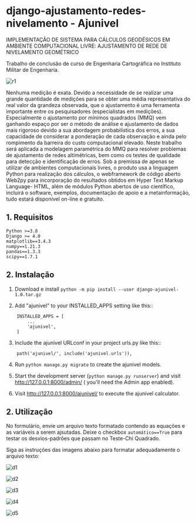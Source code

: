 # django-ajustamento-redes-nivelamento - Ajunivel
IMPLEMENTAÇÃO DE SISTEMA PARA CÁLCULOS GEODÉSICOS EM AMBIENTE COMPUTACIONAL LIVRE: AJUSTAMENTO DE REDE DE NIVELAMENTO GEOMÉTRICO 

Trabalho de conclusão de curso de Engenharia Cartográfica no Instituto Militar de Engenharia.

![r1](imgs/res.jpg "Tela do Resolutado do ajustamento")

Nenhuma medição é exata. Devido a necessidade de se realizar uma grande 
quantidade de medições para se obter uma média representativa do real 
valor da grandeza observada, que o ajustamento é uma ferramenta importante
entre os pesquisadores (especialistas em medições). Especialmente o 
ajustamento por mínimos quadrados (MMQ) vem ganhando espaço por ser o 
método de análise e ajustamento de dados mais rigoroso devido a sua 
abordagem probabilística dos erros, a sua capacidade de considerar a 
ponderação de cada observação e ainda pelo rompimento da barreira do 
custo computacional elevado. Neste trabalho será aplicada a modelagem 
paramétrica do MMQ para resolver problemas de ajustamento de redes 
altimétricas, bem como os testes de qualidade para detecção e identificação
de erros. Sob a premissa de apenas se utilizar de ambientes computacionais
livres, o produto usa a linguagem Python para realização dos cálculos, o 
webframework de código aberto Web2py para incorporação do resultados 
obtidos em Hyper Text Markup Language- HTML, além de módulos Python 
abertos de uso científico, incluirá o software, exemplos, documentação de 
apoio e a metainformação, tudo estará disponível on-line e gratuito.


## 1. Requisitos

    Python >=3.8
    Django >= 4.0 
    matplotlib==3.4.3
    numpy==1.21.3
    pandas==1.3.3
    scipy==1.7.1

## 2. Instalação
1. Download e install 
    `python -m pip install --user django-ajunivel-1.0.tar.gz`

2. Add "ajunivel" to your INSTALLED_APPS setting like this::
```
    INSTALLED_APPS = [
        ...
        'ajunivel',
    ]
```
3. Include the ajunivel URLconf in your project urls.py like this::
```
    path('ajunivel/', include('ajunivel.urls')),
```
4. Run `python manage.py migrate` to create the ajunivel models.

5. Start the development server (`python manage.py runserver`) and visit http://127.0.0.1:8000/admin/ (
    you'll need the Admin app enabled).

6. Visit http://127.0.0.1:8000/ajunivel/ to execute the ajunivel calculator.

## 2. Utilização

No formulário, envie um arquivo texto formatado contendo as equações e as variáveis a serem ajsutadas. Deixe o checkbox `automático==True` para testar os desvios-padrões que passam no Teste-Chi Quadrado.

Siga as instruções das imagens abaixo para formatar adequadamente o arquivo texto:

![d1](imgs/demo1.jpg "Demonstração")

![d2](imgs/demo2.jpg "Demonstração")

![d3](imgs/demo3.jpg "Demonstração")

![d4](imgs/demo4.jpg "Demonstração")

![d5](imgs/demo5.jpg "Demonstração")
